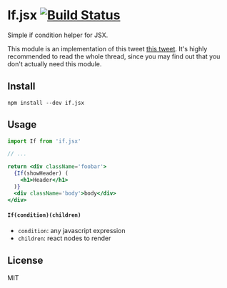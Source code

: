 # If.jsx [![Build Status](https://travis-ci.org/rogeriopvl/if.jsx.svg?branch=master)](https://travis-ci.org/rogeriopvl/if.jsx)

Simple if condition helper for JSX.

This module is an implementation of this tweet [this tweet][0]. It's highly recommended to read the whole thread, since you may find out that you don't actually need this module.

## Install

    npm install --dev if.jsx

## Usage

```jsx
import If from 'if.jsx'

// ...

return <div className='foobar'>
  {If(showHeader) (
    <h1>Header</h1>
  )}
  <div className='body'>body</div>
</div>
```

#### `If(condition)(children)`

- `condition`: any javascript expression
- `children`: react nodes to render

## License

MIT

[0]: https://twitter.com/svensauleau/status/871825384223985672
